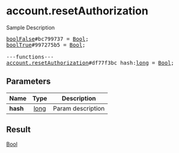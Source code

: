 # account.resetAuthorization

Sample Description

<pre>
<a href="../constructor/boolFalse">boolFalse</a>#bc799737 = <a href="../type/Bool.md">Bool</a>;
<a href="../constructor/boolTrue">boolTrue</a>#997275b5 = <a href="../type/Bool.md">Bool</a>;

---functions---
<a href="../method/account.resetAuthorization.md">account.resetAuthorization</a>#df77f3bc hash:<a href="../type/long.md">long</a> = <a href="../type/Bool.md">Bool</a>;</pre>
## Parameters

| Name | Type | Description |
|------|:----:|-------------|
| **hash** | <a href="../type/long.md">long</a> | Param description |

## Result

<a href="../type/Bool.md">Bool</a>

